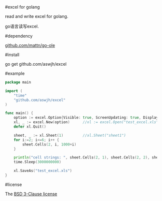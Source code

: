 ﻿#excel for golang

read and write excel for golang.

go语言读写excel.

#dependency

[github.com/mattn/go-ole][ole]

#install

go get github.com/aswjh/excel

#example
``` go
package main

import (
	"time"
	"github.com/aswjh/excel"
)

func main() {
	option := excel.Option{Visible: true, ScreenUpdating: true, DisplayAlerts: true}
	xl, _ := excel.New(option)      //xl := excel.Open("test_excel.xls", option)
	defer xl.Quit()

	sheet, _ := xl.Sheet(1)         //xl.Sheet("sheet1")
	for i:=2; i<=6; i++ {
		sheet.Cells(2, i, 1000+i)
	}

	println("cell strings: ", sheet.Cells(2, 1), sheet.Cells(2, 2), sheet.Cells(2, 3))
	time.Sleep(3000000000)

	xl.SaveAs("test_excel.xls")
}

```

#license

The [BSD 3-Clause license][bsd]

[ole]: http://github.com/mattn/go-ole
[bsd]: http://opensource.org/licenses/BSD-3-Clause

